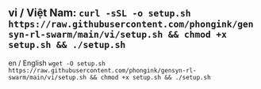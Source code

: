 vi / Việt Nam: ```curl -sSL -o setup.sh https://raw.githubusercontent.com/phongink/gensyn-rl-swarm/main/vi/setup.sh && chmod +x setup.sh && ./setup.sh```
---
en / English ```wget -O setup.sh https://raw.githubusercontent.com/phongink/gensyn-rl-swarm/main/vi/setup.sh && chmod +x setup.sh && ./setup.sh```
